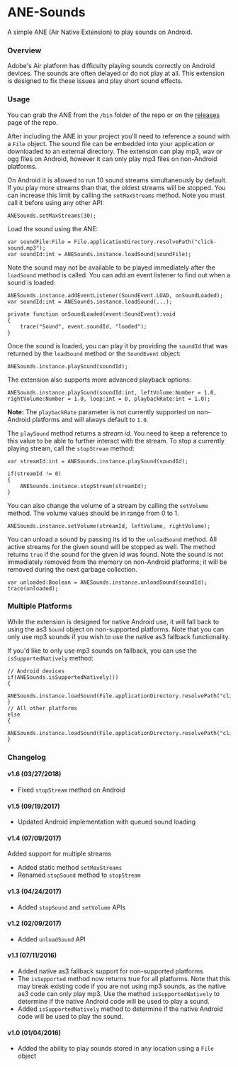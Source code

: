 # ANE-Sounds

A simple ANE (Air Native Extension) to play sounds on Android.

### Overview

Adobe's Air platform has difficulty playing sounds correctly on Android devices. The sounds are often delayed or do not play at all. This extension is designed to fix these issues and play short sound effects.

### Usage

You can grab the ANE from the ```/bin``` folder of the repo or on the [releases](https://github.com/DigitalStrawberry/ANE-Sounds/releases) page of the repo.

After including the ANE in your project you'll need to reference a sound with a ```File``` object. The sound file can be embedded into your application or downloaded to an external directory. The extension can play mp3, wav or ogg files on Android, however it can only play mp3 files on non-Android platforms.

On Android it is allowed to run 10 sound streams simultaneously by default. If you play more streams than that, the oldest streams will be stopped. You can increase this limit by calling the `setMaxStreams` method. Note you must call it before using any other API:

```as3
ANESounds.setMaxStreams(30);
```

Load the sound using the ANE:

```as3
var soundFile:File = File.applicationDirectory.resolvePath("click-sound.mp3");
var soundId:int = ANESounds.instance.loadSound(soundFile);
```

Note the sound may not be available to be played immediately after the `loadSound` method is called. You can add an event listener to find out when a sound is loaded:

```as3
ANESounds.instance.addEventListener(SoundEvent.LOAD, onSoundLoaded);
var soundId:int = ANESounds.instance.loadSound(...);

private function onSoundLoaded(event:SoundEvent):void
{
    trace("Sound", event.soundId, "loaded");
}
```

Once the sound is loaded, you can play it by providing the ```soundId``` that was returned by the `loadSound` method or the `SoundEvent` object:

```as3
ANESounds.instance.playSound(soundId);
```

The extension also supports more advanced playback options:

```as3
ANESounds.instance.playSound(soundId:int, leftVolume:Number = 1.0, rightVolume:Number = 1.0, loop:int = 0, playbackRate:int = 1.0);
```

**Note:** The ```playbackRate``` parameter is not currently supported on non-Android platforms and will always default to ```1.0```.

The `playSound` method returns a *stream id*. You need to keep a reference to this value to be able to further interact with the stream. To stop a currently playing stream, call the `stopStream` method:

```as3
var streamId:int = ANESounds.instance.playSound(soundId);

if(streamId != 0)
{
	ANESounds.instance.stopStream(streamId);
}
```

You can also change the volume of a stream by calling the `setVolume` method. The volume values should be in range from 0 to 1.

```as3
ANESounds.instance.setVolume(streamId, leftVolume, rightVolume);
```

You can unload a sound by passing its id to the `unloadSound` method. All active streams for the given sound will be stopped as well. The method returns `true` if the sound for the given id was found. Note the sound is not immediately removed from the memory on non-Android platforms; it will be removed during the next garbage collection.

```as3
var unloaded:Boolean = ANESounds.instance.unloadSound(soundId);
trace(unloaded);
```

### Multiple Platforms

While the extension is designed for native Android use, it will fall back to using the as3 ```Sound``` object on non-supported platforms. Note that you can only use mp3 sounds if you wish to use the native as3 fallback functionality.

If you'd like to only use mp3 sounds on fallback, you can use the ```isSupportedNatively``` method:

```as3
// Android devices
if(ANESounds.isSupportedNatively())
{
	ANESounds.instance.loadSound(File.applicationDirectory.resolvePath("click.ogg"));	
}
// All other platforms
else
{
	ANESounds.instance.loadSound(File.applicationDirectory.resolvePath("click.mp3"));
}
```

### Changelog

#### v1.6 (03/27/2018)

* Fixed `stopStream` method on Android

#### v1.5 (09/19/2017)

* Updated Android implementation with queued sound loading

#### v1.4 (07/09/2017)

Added support for multiple streams

* Added static method `setMaxStreams`
* Renamed `stopSound` method to `stopStream`

#### v1.3 (04/24/2017)

* Added `stopSound` and `setVolume` APIs

#### v1.2 (02/09/2017)

* Added `unloadSound` API

#### v1.1 (07/11/2016)

* Added native as3 fallback support for non-supported platforms
* The ```isSupported``` method now returns true for all platforms. Note that this may break existing code if you are not using mp3 sounds, as the native as3 code can only play mp3. Use the method ```isSupportedNatively``` to determine if the native Android code will be used to play a sound.
* Added ```isSupportedNatively``` method to determine if the native Android code will be used to play the sound.

#### v1.0 (01/04/2016)

* Added the ability to play sounds stored in any location using a ```File``` object

